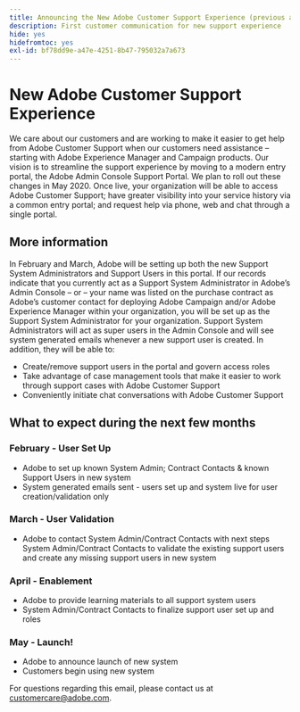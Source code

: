 ```yaml
---
title: Announcing the New Adobe Customer Support Experience (previous announcement)
description: First customer communication for new support experience
hide: yes
hidefromtoc: yes
exl-id: bf78dd9e-a47e-4251-8b47-795032a7a673
---
```

# New Adobe Customer Support Experience

We care about our customers and are working to make it easier to get help from Adobe Customer Support when our customers need assistance – starting with Adobe Experience Manager and Campaign products. Our vision is to streamline the support experience by moving to a modern entry portal, the Adobe Admin Console Support Portal. We plan to roll out these changes in May 2020. Once live, your organization will be able to access Adobe Customer Support; have greater visibility into your service history via a common entry portal; and request help via phone, web and chat through a single portal.

## More information

In February and March, Adobe will be setting up both the new Support System Administrators and Support Users in this portal. If our records indicate that you currently act as a Support System Administrator in Adobe’s Admin Console – or – your name was listed on the purchase contract as Adobe’s customer contact for deploying Adobe Campaign and/or Adobe Experience Manager within your organization, you will be set up as the Support System Administrator for your organization.
Support System Administrators will act as super users in the Admin Console and will see system generated emails whenever a new support user is created. In addition, they will be able to:

* Create/remove support users in the portal and govern access roles
* Take advantage of case management tools that make it easier to work through support cases with Adobe Customer Support
* Conveniently initiate chat conversations with Adobe Customer Support

## What to expect during the next few months

### February - User Set Up

* Adobe to set up known System Admin; Contract Contacts & known Support Users in new system
* System generated emails sent - users set up and system live for user creation/validation only


### March - User Validation

* Adobe to contact System Admin/Contract Contacts with next steps System Admin/Contract Contacts to validate the existing support users and create any missing support users in new system

### April - Enablement

* Adobe to provide learning materials to all support system users
* System Admin/Contract Contacts to finalize support user set up and roles

### May - Launch!

* Adobe to announce launch of new system
* Customers begin using new system

For questions regarding this email, please contact us at [customercare@adobe.com](mailto:customercare@adobe.com).
